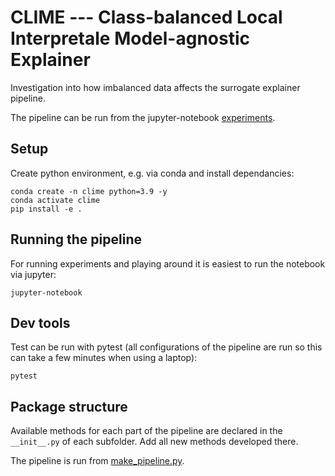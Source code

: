 # CLIME --- Class-balanced Local Interpretale Model-agnostic Explainer
Investigation into how imbalanced data affects the surrogate explainer pipeline.

<!-- ![Alt text](https://github.com/mattclifford1/CLIME/blob/main/pics/overview.png?raw=true "Overview") -->

<!-- Try out quickly in Colab: [![Open In Colab](https://colab.research.google.com/assets/colab-badge.svg)](https://colab.research.google.com/github/mattclifford1/CLIME/blob/main/experiments.ipynb) -->

The pipeline can be run from the jupyter-notebook [experiments](experiments.ipynb).

## Setup
Create python environment, e.g. via conda and install dependancies:
```
conda create -n clime python=3.9 -y
conda activate clime
pip install -e .
```

## Running the pipeline
For running experiments and playing around it is easiest to run the notebook via jupyter:
```
jupyter-notebook
```

## Dev tools
Test can be run with pytest (all configurations of the pipeline are run so this can take a few minutes when using a laptop):
```
pytest
```

## Package structure
Available methods for each part of the pipeline are declared in the `__init__.py` of each subfolder. Add all new methods developed there.

The pipeline is run from [make_pipeline.py](clime/pipeline/make_pipeline.py).
